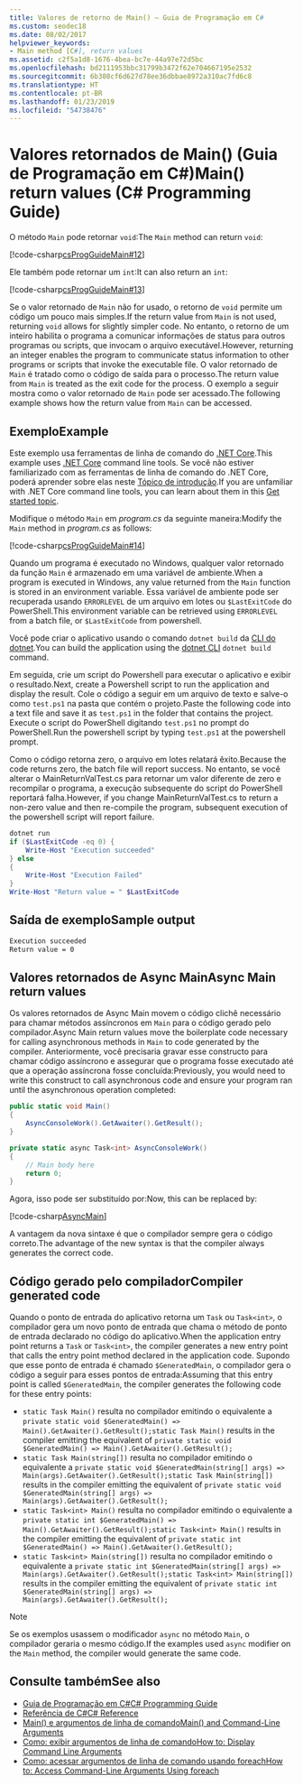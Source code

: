 ```yaml
---
title: Valores de retorno de Main() – Guia de Programação em C#
ms.custom: seodec18
ms.date: 08/02/2017
helpviewer_keywords:
- Main method [C#], return values
ms.assetid: c2f5a1d8-1676-4bea-bc7e-44a97e72d5bc
ms.openlocfilehash: bd2111953bbc31799b3472f62e704667195e2532
ms.sourcegitcommit: 6b308cf6d627d78ee36dbbae8972a310ac7fd6c8
ms.translationtype: HT
ms.contentlocale: pt-BR
ms.lasthandoff: 01/23/2019
ms.locfileid: "54738476"
---
```

# <a name="main-return-values-c-programming-guide"></a><span data-ttu-id="eaff2-102">Valores retornados de Main() (Guia de Programação em C#)</span><span class="sxs-lookup"><span data-stu-id="eaff2-102">Main() return values (C# Programming Guide)</span></span>

<span data-ttu-id="eaff2-103">O método `Main` pode retornar `void`:</span><span class="sxs-lookup"><span data-stu-id="eaff2-103">The `Main` method can return `void`:</span></span>

[!code-csharp[csProgGuideMain#12](../../../csharp/programming-guide/inside-a-program/codesnippet/CSharp/main-return-values_1.cs)]

<span data-ttu-id="eaff2-104">Ele também pode retornar um `int`:</span><span class="sxs-lookup"><span data-stu-id="eaff2-104">It can also return an `int`:</span></span>

[!code-csharp[csProgGuideMain#13](../../../csharp/programming-guide/inside-a-program/codesnippet/CSharp/main-return-values_2.cs)]

<span data-ttu-id="eaff2-105">Se o valor retornado de `Main` não for usado, o retorno de `void` permite um código um pouco mais simples.</span><span class="sxs-lookup"><span data-stu-id="eaff2-105">If the return value from `Main` is not used, returning `void` allows for slightly simpler code.</span></span> <span data-ttu-id="eaff2-106">No entanto, o retorno de um inteiro habilita o programa a comunicar informações de status para outros programas ou scripts, que invocam o arquivo executável.</span><span class="sxs-lookup"><span data-stu-id="eaff2-106">However, returning an integer enables the program to communicate status information to other programs or scripts that invoke the executable file.</span></span> <span data-ttu-id="eaff2-107">O valor retornado de `Main` é tratado como o código de saída para o processo.</span><span class="sxs-lookup"><span data-stu-id="eaff2-107">The return value from `Main` is treated as the exit code for the process.</span></span> <span data-ttu-id="eaff2-108">O exemplo a seguir mostra como o valor retornado de `Main` pode ser acessado.</span><span class="sxs-lookup"><span data-stu-id="eaff2-108">The following example shows how the return value from `Main` can be accessed.</span></span>

## <a name="example"></a><span data-ttu-id="eaff2-109">Exemplo</span><span class="sxs-lookup"><span data-stu-id="eaff2-109">Example</span></span>

<span data-ttu-id="eaff2-110">Este exemplo usa ferramentas de linha de comando do [.NET Core](../../../core/index.md).</span><span class="sxs-lookup"><span data-stu-id="eaff2-110">This example uses [.NET Core](../../../core/index.md) command line tools.</span></span> <span data-ttu-id="eaff2-111">Se você não estiver familiarizado com as ferramentas de linha de comando do .NET Core, poderá aprender sobre elas neste [Tópico de introdução](../../../core/tutorials/using-with-xplat-cli.md).</span><span class="sxs-lookup"><span data-stu-id="eaff2-111">If you are unfamiliar with .NET Core command line tools, you can learn about them in this [Get started topic](../../../core/tutorials/using-with-xplat-cli.md).</span></span>

<span data-ttu-id="eaff2-112">Modifique o método `Main` em *program.cs* da seguinte maneira:</span><span class="sxs-lookup"><span data-stu-id="eaff2-112">Modify the `Main` method in *program.cs* as follows:</span></span>

[!code-csharp[csProgGuideMain#14](../../../csharp/programming-guide/inside-a-program/codesnippet/CSharp/main-return-values_3.cs)]

<span data-ttu-id="eaff2-113">Quando um programa é executado no Windows, qualquer valor retornado da função `Main` é armazenado em uma variável de ambiente.</span><span class="sxs-lookup"><span data-stu-id="eaff2-113">When a program is executed in Windows, any value returned from the `Main` function is stored in an environment variable.</span></span> <span data-ttu-id="eaff2-114">Essa variável de ambiente pode ser recuperada usando `ERRORLEVEL` de um arquivo em lotes ou `$LastExitCode` do PowerShell.</span><span class="sxs-lookup"><span data-stu-id="eaff2-114">This environment variable can be retrieved using `ERRORLEVEL` from a batch file, or `$LastExitCode` from powershell.</span></span>

<span data-ttu-id="eaff2-115">Você pode criar o aplicativo usando o comando `dotnet build` da [CLI do dotnet](../../../core/tools/dotnet.md).</span><span class="sxs-lookup"><span data-stu-id="eaff2-115">You can build the application using the [dotnet CLI](../../../core/tools/dotnet.md) `dotnet build` command.</span></span>

<span data-ttu-id="eaff2-116">Em seguida, crie um script do Powershell para executar o aplicativo e exibir o resultado.</span><span class="sxs-lookup"><span data-stu-id="eaff2-116">Next, create a Powershell script to run the application and display the result.</span></span> <span data-ttu-id="eaff2-117">Cole o código a seguir em um arquivo de texto e salve-o como `test.ps1` na pasta que contém o projeto.</span><span class="sxs-lookup"><span data-stu-id="eaff2-117">Paste the following code into a text file and save it as `test.ps1` in the folder that contains the project.</span></span> <span data-ttu-id="eaff2-118">Execute o script do PowerShell digitando `test.ps1` no prompt do PowerShell.</span><span class="sxs-lookup"><span data-stu-id="eaff2-118">Run the powershell script by typing `test.ps1` at the powershell prompt.</span></span>

<span data-ttu-id="eaff2-119">Como o código retorna zero, o arquivo em lotes relatará êxito.</span><span class="sxs-lookup"><span data-stu-id="eaff2-119">Because the code returns zero, the batch file will report success.</span></span> <span data-ttu-id="eaff2-120">No entanto, se você alterar o MainReturnValTest.cs para retornar um valor diferente de zero e recompilar o programa, a execução subsequente do script do PowerShell reportará falha.</span><span class="sxs-lookup"><span data-stu-id="eaff2-120">However, if you change MainReturnValTest.cs to return a non-zero value and then re-compile the program, subsequent execution of the powershell script will report failure.</span></span>

```powershell
dotnet run
if ($LastExitCode -eq 0) {
    Write-Host "Execution succeeded"
} else
{
    Write-Host "Execution Failed"
}
Write-Host "Return value = " $LastExitCode
```

## <a name="sample-output"></a><span data-ttu-id="eaff2-121">Saída de exemplo</span><span class="sxs-lookup"><span data-stu-id="eaff2-121">Sample output</span></span>

```txt
Execution succeeded
Return value = 0
```

## <a name="async-main-return-values"></a><span data-ttu-id="eaff2-122">Valores retornados de Async Main</span><span class="sxs-lookup"><span data-stu-id="eaff2-122">Async Main return values</span></span>

<span data-ttu-id="eaff2-123">Os valores retornados de Async Main movem o código clichê necessário para chamar métodos assíncronos em `Main` para o código gerado pelo compilador.</span><span class="sxs-lookup"><span data-stu-id="eaff2-123">Async Main return values move the boilerplate code necessary for calling asynchronous methods in `Main` to code generated by the compiler.</span></span> <span data-ttu-id="eaff2-124">Anteriormente, você precisaria gravar esse constructo para chamar código assíncrono e assegurar que o programa fosse executado até que a operação assíncrona fosse concluída:</span><span class="sxs-lookup"><span data-stu-id="eaff2-124">Previously, you would need to write this construct to call asynchronous code and ensure your program ran until the asynchronous operation completed:</span></span>

```csharp
public static void Main()
{
    AsyncConsoleWork().GetAwaiter().GetResult();
}

private static async Task<int> AsyncConsoleWork()
{
    // Main body here
    return 0;
}
```

<span data-ttu-id="eaff2-125">Agora, isso pode ser substituído por:</span><span class="sxs-lookup"><span data-stu-id="eaff2-125">Now, this can be replaced by:</span></span>

[!code-csharp[AsyncMain](../../../../samples/snippets/csharp/main-arguments/program.cs#AsyncMain)]

<span data-ttu-id="eaff2-126">A vantagem da nova sintaxe é que o compilador sempre gera o código correto.</span><span class="sxs-lookup"><span data-stu-id="eaff2-126">The advantage of the new syntax is that the compiler always generates the correct code.</span></span>

## <a name="compiler-generated-code"></a><span data-ttu-id="eaff2-127">Código gerado pelo compilador</span><span class="sxs-lookup"><span data-stu-id="eaff2-127">Compiler generated code</span></span>

<span data-ttu-id="eaff2-128">Quando o ponto de entrada do aplicativo retorna um `Task` ou `Task<int>`, o compilador gera um novo ponto de entrada que chama o método de ponto de entrada declarado no código do aplicativo.</span><span class="sxs-lookup"><span data-stu-id="eaff2-128">When the application entry point returns a `Task` or `Task<int>`, the compiler generates a new entry point that calls the entry point method declared in the application code.</span></span> <span data-ttu-id="eaff2-129">Supondo que esse ponto de entrada é chamado `$GeneratedMain`, o compilador gera o código a seguir para esses pontos de entrada:</span><span class="sxs-lookup"><span data-stu-id="eaff2-129">Assuming that this entry point is called `$GeneratedMain`, the compiler generates the following code for these entry points:</span></span>

- <span data-ttu-id="eaff2-130">`static Task Main()` resulta no compilador emitindo o equivalente a `private static void $GeneratedMain() => Main().GetAwaiter().GetResult();`</span><span class="sxs-lookup"><span data-stu-id="eaff2-130">`static Task Main()` results in the compiler emitting the equivalent of `private static void $GeneratedMain() => Main().GetAwaiter().GetResult();`</span></span>
- <span data-ttu-id="eaff2-131">`static Task Main(string[])` resulta no compilador emitindo o equivalente a `private static void $GeneratedMain(string[] args) => Main(args).GetAwaiter().GetResult();`</span><span class="sxs-lookup"><span data-stu-id="eaff2-131">`static Task Main(string[])` results in the compiler emitting the equivalent of `private static void $GeneratedMain(string[] args) => Main(args).GetAwaiter().GetResult();`</span></span>
- <span data-ttu-id="eaff2-132">`static Task<int> Main()` resulta no compilador emitindo o equivalente a `private static int $GeneratedMain() => Main().GetAwaiter().GetResult();`</span><span class="sxs-lookup"><span data-stu-id="eaff2-132">`static Task<int> Main()` results in the compiler emitting the equivalent of `private static int $GeneratedMain() => Main().GetAwaiter().GetResult();`</span></span>
- <span data-ttu-id="eaff2-133">`static Task<int> Main(string[])` resulta no compilador emitindo o equivalente a `private static int $GeneratedMain(string[] args) => Main(args).GetAwaiter().GetResult();`</span><span class="sxs-lookup"><span data-stu-id="eaff2-133">`static Task<int> Main(string[])` results in the compiler emitting the equivalent of `private static int $GeneratedMain(string[] args) => Main(args).GetAwaiter().GetResult();`</span></span>

> [!NOTE]
><span data-ttu-id="eaff2-134">Se os exemplos usassem o modificador `async` no método `Main`, o compilador geraria o mesmo código.</span><span class="sxs-lookup"><span data-stu-id="eaff2-134">If the examples used `async` modifier on the `Main` method, the compiler would generate the same code.</span></span>

## <a name="see-also"></a><span data-ttu-id="eaff2-135">Consulte também</span><span class="sxs-lookup"><span data-stu-id="eaff2-135">See also</span></span>
- [<span data-ttu-id="eaff2-136">Guia de Programação em C#</span><span class="sxs-lookup"><span data-stu-id="eaff2-136">C# Programming Guide</span></span>](../../programming-guide/index.md)
- [<span data-ttu-id="eaff2-137">Referência de C#</span><span class="sxs-lookup"><span data-stu-id="eaff2-137">C# Reference</span></span>](../index.md)
- [<span data-ttu-id="eaff2-138">Main() e argumentos de linha de comando</span><span class="sxs-lookup"><span data-stu-id="eaff2-138">Main() and Command-Line Arguments</span></span>](index.md)
- [<span data-ttu-id="eaff2-139">Como: exibir argumentos de linha de comando</span><span class="sxs-lookup"><span data-stu-id="eaff2-139">How to: Display Command Line Arguments</span></span>](../../programming-guide/main-and-command-args/how-to-display-command-line-arguments.md)
- [<span data-ttu-id="eaff2-140">Como: acessar argumentos de linha de comando usando foreach</span><span class="sxs-lookup"><span data-stu-id="eaff2-140">How to: Access Command-Line Arguments Using foreach</span></span>](../../programming-guide/main-and-command-args/how-to-access-command-line-arguments-using-foreach.md)
